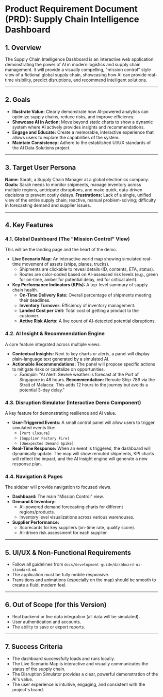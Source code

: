# Product Requirement Document (PRD): Supply Chain Intelligence Dashboard

## 1. Overview
The Supply Chain Intelligence Dashboard is an interactive web application demonstrating the power of AI in modern logistics and supply chain management. It will provide a visually compelling, "mission control" style view of a fictional global supply chain, showcasing how AI can provide real-time visibility, predict disruptions, and recommend intelligent solutions.

---

## 2. Goals
- **Illustrate Value:** Clearly demonstrate how AI-powered analytics can optimize supply chains, reduce risks, and improve efficiency.
- **Showcase AI in Action:** Move beyond static charts to show a dynamic system where AI actively provides insights and recommendations.
- **Engage and Educate:** Create a memorable, interactive experience that allows users to explore the capabilities of the system.
- **Maintain Consistency:** Adhere to the established UI/UX standards of the AI Data Solutions project.

---

## 3. Target User Persona
**Name:** Sarah, a Supply Chain Manager at a global electronics company.
**Goals:** Sarah needs to monitor shipments, manage inventory across multiple regions, anticipate disruptions, and make quick, data-driven decisions to prevent costly delays.
**Frustrations:** Lack of a single, unified view of the entire supply chain; reactive, manual problem-solving; difficulty in forecasting demand and supplier issues.

---

## 4. Key Features

### 4.1. Global Dashboard (The "Mission Control" View)
This will be the landing page and the heart of the demo.
- **Live Scenario Map:** An interactive world map showing simulated real-time movement of assets (ships, planes, trucks).
  - Shipments are clickable to reveal details (ID, contents, ETA, status).
  - Routes are color-coded based on AI-assessed risk levels (e.g., green for on-time, amber for potential delay, red for critical alert).
- **Key Performance Indicators (KPIs):** A top-level summary of supply chain health.
  - **On-Time Delivery Rate:** Overall percentage of shipments meeting their deadlines.
  - **Inventory Turnover:** Efficiency of inventory management.
  - **Landed Cost per Unit:** Total cost of getting a product to the customer.
  - **Active Risk Alerts:** A live count of AI-detected potential disruptions.

### 4.2. AI Insight & Recommendation Engine
A core feature integrated across multiple views.
- **Contextual Insights:** Next to key charts or alerts, a panel will display plain-language text generated by a simulated AI.
- **Actionable Recommendations:** The panel will propose specific actions to mitigate risks or capitalize on opportunities.
  - *Example:* "AI Alert: Severe weather is forecast at the Port of Singapore in 48 hours. **Recommendation:** Reroute Ship-789 via the Strait of Malacca. This adds 12 hours to the journey but avoids a potential 3-day delay."

### 4.3. Disruption Simulator (Interactive Demo Component)
A key feature for demonstrating resilience and AI value.
- **User-Triggered Events:** A small control panel will allow users to trigger simulated events like:
  - `[Port Closure]`
  - `[Supplier Factory Fire]`
  - `[Unexpected Demand Spike]`
- **Real-Time Response:** When an event is triggered, the dashboard will dynamically update. The map will show rerouted shipments, KPI charts will reflect the impact, and the AI Insight engine will generate a new response plan.

### 4.4. Navigation & Pages
The sidebar will provide navigation to focused views.
- **Dashboard:** The main "Mission Control" view.
- **Demand & Inventory:**
  - AI-powered demand forecasting charts for different regions/products.
  - Inventory level visualizations across various warehouses.
- **Supplier Performance:**
  - Scorecards for key suppliers (on-time rate, quality score).
  - AI-driven risk assessment for each supplier.

---

## 5. UI/UX & Non-Functional Requirements
- Follow all guidelines from `docs/development-guide/dashboard-ui-standard.md`.
- The application must be fully mobile responsive.
- Transitions and animations (especially on the map) should be smooth to create a fluid, modern feel.

---

## 6. Out of Scope (for this Version)
- Real backend or live data integration (all data will be simulated).
- User authentication and accounts.
- The ability to save or export reports.

---

## 7. Success Criteria
- The dashboard successfully loads and runs locally.
- The Live Scenario Map is interactive and visually communicates the status of the supply chain.
- The Disruption Simulator provides a clear, powerful demonstration of the AI's value.
- The user experience is intuitive, engaging, and consistent with the project's brand. 